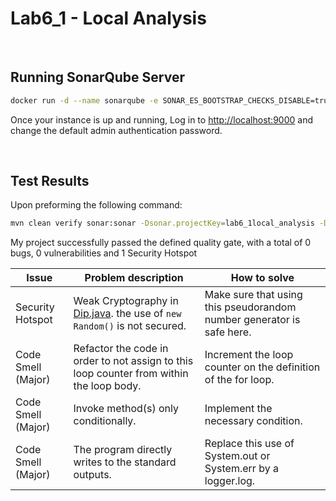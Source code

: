 # **Lab6_1 - Local Analysis**

</br>

## Running SonarQube Server

```bash
docker run -d --name sonarqube -e SONAR_ES_BOOTSTRAP_CHECKS_DISABLE=true -p 9000:9000 sonarqube:latest
```

Once your instance is up and running, Log in to [http://localhost:9000](http://localhost:9000/) and change the default admin authentication password.

</br>

## Test Results

Upon preforming the following command:

```bash
mvn clean verify sonar:sonar -Dsonar.projectKey=lab6_1local_analysis -Dsonar.host.url=http://localhost:9000 -Dsonar.login=sqp_faaa68ce5b43ec5f1e8b613bb52f4bc4f66b8498
```

My project successfully passed the defined quality gate, with a total of 0 bugs, 0 vulnerabilities and 1 Security Hotspot

| Issue              | Problem description                                          | How to solve                                                 |
| ------------------ | ------------------------------------------------------------ | ------------------------------------------------------------ |
| Security Hotspot   | Weak Cryptography in [Dip.java](https://github.com/tiagosora/TQS_104142/blob/main/lab6/lab6_1local_analysis/src/main/java/tqs/euromillions/Dip.java). the use of `new Random()` is not secured. | Make sure that using this pseudorandom number generator is safe here. |
| Code Smell (Major) | Refactor the code in order to not assign to this loop counter from within the loop body. | Increment the loop counter on the definition of the for loop. |
| Code Smell (Major) | Invoke method(s) only conditionally.                         | Implement the necessary condition.                           |
| Code Smell (Major) | The program directly writes to the standard outputs.         | Replace this use of System.out or System.err by a logger.log. |

